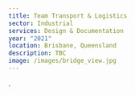 ```yaml
---
title: Team Transport & Logistics
sector: Industrial
services: Design & Documentation
year: "2021"
location: Brisbane, Queensland
description: TBC
image: /images/bridge_view.jpg
---
```

.